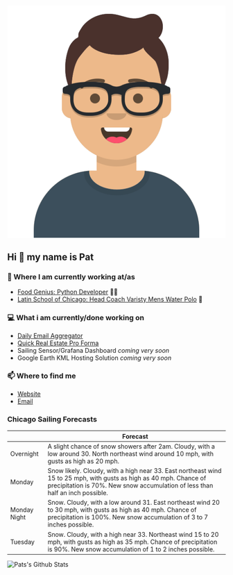 [![Social banner for p-j-falconer](https://raw.githubusercontent.com/P-J-FALCONER/P-J-FALCONER/master/assets/avataaars.svg)](https://patfalconer.com/)
## Hi :wave: my name is Pat

### 💼 Where I am currently working at/as
- [Food Genius: Python Developer](https://getfoodgenius.com/) 🍔🐍
- [Latin School of Chicago: Head Coach Varisty Mens Water Polo](https://www.latinschool.org/) 🤽


### 💻 What i am currently/done working on
 - [Daily Email Aggregator](https://github.com/P-J-FALCONER/dott_daily_mail)
 - [Quick Real Estate Pro Forma](https://github.com/P-J-FALCONER/henry)
 - Sailing Sensor/Grafana Dashboard *coming very soon*
 - Google Earth KML Hosting Solution *coming very soon*

### 📫 Where to find me
 - [Website](https://patfalconer.com/)
 - [Email](mailto:patrick.j.falconer@gmail.com)


### Chicago Sailing Forecasts
|   | Forecast  |
|---|---|
| Overnight | A slight chance of snow showers after 2am. Cloudy, with a low around 30. North northeast wind around 10 mph, with gusts as high as 20 mph. |
| Monday | Snow likely. Cloudy, with a high near 33. East northeast wind 15 to 25 mph, with gusts as high as 40 mph. Chance of precipitation is 70%. New snow accumulation of less than half an inch possible. |
| Monday Night | Snow. Cloudy, with a low around 31. East northeast wind 20 to 30 mph, with gusts as high as 40 mph. Chance of precipitation is 100%. New snow accumulation of 3 to 7 inches possible. |
| Tuesday | Snow. Cloudy, with a high near 33. Northeast wind 15 to 20 mph, with gusts as high as 35 mph. Chance of precipitation is 90%. New snow accumulation of 1 to 2 inches possible. |

![Pats's Github Stats](https://github-readme-stats.vercel.app/api?username=p-j-falconer&show_icons=true&theme=radical)
